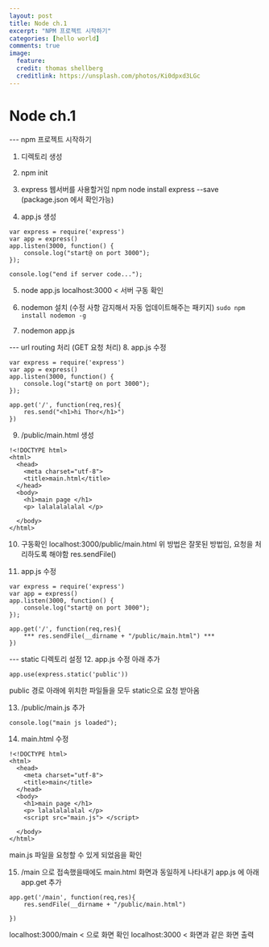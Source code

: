 ```yaml
---
layout: post
title: Node ch.1
excerpt: "NPM 프로젝트 시작하기"
categories: [hello world]
comments: true
image:
  feature:
  credit: thomas shellberg
  creditlink: https://unsplash.com/photos/Ki0dpxd3LGc
---
```


# Node ch.1

--- npm 프로젝트 시작하기

1. 디렉토리 생성
2. npm init
3. express 웹서버를 사용할거임
  npm node install express --save
  (package.json 에서 확인가능)

4. app.js 생성

```
var express = require('express')
var app = express()
app.listen(3000, function() {
	console.log("start@ on port 3000");
});

console.log("end if server code...");
```

5. node app.js
  localhost:3000 < 서버 구동 확인

6. nodemon 설치 (수정 사항 감지해서 자동 업데이트해주는 패키지)
`sudo npm install nodemon -g`

7. nodemon app.js

--- url routing 처리
(GET 요청 처리)
8. app.js 수정

```
var express = require('express')
var app = express()
app.listen(3000, function() {
	console.log("start@ on port 3000");
});

app.get('/', function(req,res){
	res.send("<h1>hi Thor</h1>")
})

```

9. /public/main.html 생성

```
!<!DOCTYPE html>
<html>
  <head>
    <meta charset="utf-8">
    <title>main.html</title>
  </head>
  <body>
    <h1>main page </h1>
    <p> lalalalalalal </p>

  </body>
</html>
```

10. 구동확인
localhost:3000/public/main.html
위 방법은 잘못된 방법임, 요청을 처리하도록 해야함
res.sendFile()

11. app.js 수정
```
var express = require('express')
var app = express()
app.listen(3000, function() {
	console.log("start@ on port 3000");
});

app.get('/', function(req,res){
	*** res.sendFile(__dirname + "/public/main.html") ***
})

```

--- static 디렉토리 설정
12. app.js 수정
아래 추가

```
app.use(express.static('public'))
```

public 경로 아래에 위치한 파일들을 모두 static으로 요청 받아옴

13. /public/main.js 추가
```
console.log("main js loaded");
```

14. main.html 수정

```
!<!DOCTYPE html>
<html>
  <head>
    <meta charset="utf-8">
    <title>main</title>
  </head>
  <body>
    <h1>main page </h1>
    <p> lalalalalalal </p>
    <script src="main.js"> </script>

  </body>
</html>
```

main.js 파일을 요청할 수 있게 되었음을 확인

15. /main 으로 접속했을때에도 main.html 화면과 동일하게 나타내기
app.js 에 아래 app.get 추가

```
app.get('/main', function(req,res){
	res.sendFile(__dirname + "/public/main.html")

})
```

localhost:3000/main  < 으로 화면 확인
localhost:3000 < 화면과 같은 화면 출력
